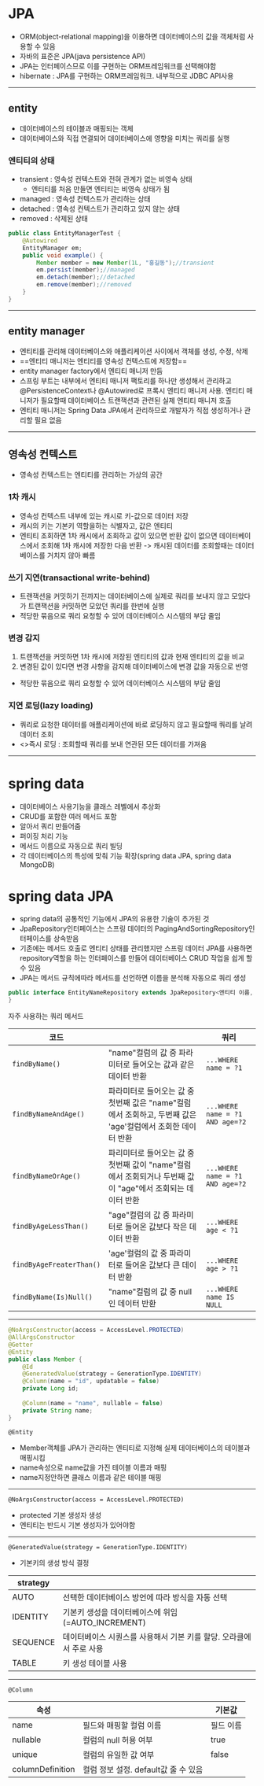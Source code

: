 # JPA
- ORM(object-relational mapping)을 이용하면 데이터베이스의 값을 객체처럼 사용할 수 있음
- 자바의 표준은 JPA(java persistence API)
- JPA는 인터페이스므로 이를 구현하는 ORM프레임워크를 선택해야함
- hibernate : JPA를 구현하는 ORM프레임워크. 내부적으로 JDBC API사용
---
## entity
- 데이터베이스의 테이블과 매핑되는 객체
- 데이터베이스와 직접 연결되어 데이터베이스에 영향을 미치는 쿼리를 실행
### 엔티티의 상태
- transient : 영속성 컨텍스트와 전혀 관계가 없는 비영속 상태
	- 엔티티를 처음 만들면 엔티티는 비영속 상태가 됨
- managed : 영속성 컨텍스트가 관리하는 상태
- detached : 영속성 컨텍스트가 관리하고 있지 않는 상태
- removed : 삭제된 상태
```java
public class EntityManagerTest {
	@Autowired
	EntityManager em;
	public void example() {
		Member member = new Member(1L, "홍길동");//transient
		em.persist(member);//managed
		em.detach(member);//detached
		em.remove(member);//removed
	}
}
```
---
## entity manager
- 엔티티를 관리해 데이터베이스와 애플리케이션 사이에서 객체를 생성, 수정, 삭제
- ==엔티티 매니저는 엔티티를 영속성 컨텍스트에 저장함==
- entity manager factory에서 엔티티 매니저 만듬
- 스프링 부트는 내부에서 엔티티 매니저 팩토리를 하나만 생성해서 관리하고 @PersistenceContext나 @Autowired로 프록시 엔티티 매니저 사용.
  엔티티 매니저가 필요할때 데이터베이스 트랜잭션과 관련된 실제 엔티티 매니저 호출
- 엔티티 매니저는 Spring Data JPA에서 관리하므로 개발자가 직접 생성하거나 관리할 필요 없음
- ---
## 영속성 컨텍스트
- 영속성 컨텍스트는 엔티티를 관리하는 가상의 공간
### 1차 캐시
- 영속성 컨텍스트 내부에 있는 캐시로 키-값으로 데이터 저장
- 캐시의 키는 기본키 역할을하는 식별자고, 값은 엔티티
- 엔티티 조회하면 1차 캐시에서 조회하고 값이 있으면 반환
  값이 없으면 데이터베이스에서 조회해 1차 캐시에 저장한 다음 반환
  -> 캐시된 데이터를 조회할때는 데이터베이스를 거치지 않아 빠름
### 쓰기 지연(transactional write-behind)
- 트랜잭션을 커밋하기 전까지는 데이터베이스에 실제로 쿼리를 보내지 않고 모았다가 트랜잭션을 커밋하면 모았던 쿼리를 한번에 실행
- 적당한 묶음으로 쿼리 요청할 수 있어 데이터베이스 시스템의 부담 줄임
### 변경 감지
1. 트랜잭션을 커밋하면 1차 캐시에 저장된 엔티티의 값과 현재 엔티티의 값을 비교
2. 변경된 값이 있다면 변경 사항을 감지해 데이터베이스에 변경 값을 자동으로 반영
- 적당한 묶음으로 쿼리 요청할 수 있어 데이터베이스 시스템의 부담 줄임
### 지연 로딩(lazy loading)
- 쿼리로 요청한 데이터를 애플리케이션에 바로 로딩하지 않고 필요할때 쿼리를 날려 데이터 조회
- <>즉시 로딩 : 조회할때 쿼리를 보내 연관된 모든 데이터를 가져옴
---
# spring data
- 데이터베이스 사용기능을 클래스 레벨에서 추상화
- CRUD를 포함한 여러 메서드 포함
- 알아서 쿼리 만들어줌
- 퍼이징 처리 기능
- 메서드 이름으로 자동으로 쿼리 빌딩
- 각 데이터베이스의 특성에 맞춰 기능 확장(spring data JPA, spring data MongoDB)
# spring data JPA
- spring data의 공통적인 기능에서 JPA의 유용한 기술이 추가된 것
- JpaRepository인터페이스는 스프링 데이터의 PagingAndSortingRepository인터페이스를 상속받음
- 기존에는 메서드 호출로 엔티티 상태를 관리했지만 스프링 데이터 JPA를 사용하면 repository역할을 하는 인터페이스를 만들어 데이터베이스 CRUD 작업을 쉽게 할 수 있음
- JPA는 메서드 규칙에따라 메서드를 선언하면 이름을 분석해 자동으로 쿼리 생성
```JAVA
public interface EntityNameRepository extends JpaRepository<엔티티 이름, 엔티티 기본기의 타입> {
}
```
자주 사용하는 쿼리 메서드

|코드| |쿼리|
|---|---|---|
|`findByName()`|"name"컬럼의 값 중 파라미터로 들어오는 값과 같은 데이터 반환|`...WHERE name = ?1`
|`findByNameAndAge()`|파라미터로 들어오는 값 중 첫번째 값은 "name"컬럼에서 조회하고, 두번째 값은 'age'컬럼에서 조회한 데이터 반환|`...WHERE name = ?1 AND age=?2`|
|`findByNameOrAge()`|파리미터로 들어오는 값 중 첫번째 값이 "name"컬럼에서 조회되거나 두번째 값이 "age"에서 조회되는 데이터 반환|`...WHERE name = ?1 AND age=?2`|
|`findByAgeLessThan()`|"age"컬럼의 값 중 파라미터로 들어온 값보다 작은 데이터 반환|`...WHERE age < ?1`|
|`findByAgeFreaterThan()`|'age'컬럼의 값 중 파라미터로 들어온 값보다 큰 데이터 반환|`...WHERE age > ?1`|
|`findByName(Is)Null()`|"name"컬럼의 값 중 null인 데이터 반환|`...WHERE name IS NULL`

---
```java
@NoArgsConstructor(access = AccessLevel.PROTECTED)
@AllArgsConstructor  
@Getter  
@Entity  
public class Member {  
    @Id  
    @GeneratedValue(strategy = GenerationType.IDENTITY)
    @Column(name = "id", updatable = false)  
    private Long id;  
  
    @Column(name = "name", nullable = false)  
    private String name;  
}
```
`@Entity`
- Member객체를 JPA가 관리하는 엔티티로 지정해 실제 데이터베이스의 테이블과 매핑시킴
- name속성으로 name값을 가진 테이블 이름과 매핑
- name지정안하면 클래스 이름과 같은 테이블 매핑
---
`@NoArgsConstructor(access = AccessLevel.PROTECTED)`
- protected 기본 생성자 생성
- 엔티티는 반드시 기본 생성자가 있어야함
---
`@GeneratedValue(strategy = GenerationType.IDENTITY)`
- 기본키의 생성 방식 결정

|strategy| |
|---|---|
|AUTO|선택한 데이터베이스 방언에 따라 방식을 자동 선택|
|IDENTITY|기본키 생성을 데이터베이스에 위임(=AUTO_INCREMENT)|
|SEQUENCE|데이터베이스 시퀀스를 사용해서 기본 키를 할당. 오라클에서 주로 사용|
|TABLE|키 생성 테이블 사용|

---
`@Column`

|속성| |기본값|
|---|---|---|
|name|필드와 매핑할 컬럼 이름|필드 이름
|nullable|컬럼의 null 허용 여부|true|
|unique|컬럼의 유일한 값 여부|false|
|columnDefinition|컬럼 정보 설정. default값 줄 수 있음|

